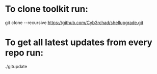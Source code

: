 # To clone toolkit run:
git clone --recursive https://github.com/Cyb3rchad/shellupgrade.git

# To get all latest updates from every repo run:
./gitupdate


